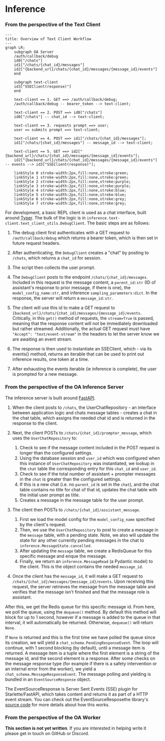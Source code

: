 # Inference

### From the perspective of the Text Client

```mermaid
---
title: Overview of Text Client Workflow
---
graph LR;
    subgraph OA Server
    /auth/callback/debug
    id0["/chats"]
    id1["/chats/{chat_id}/messages"]
    id2["{backend_url}/chats/{chat_id}/messages/{message_id}/events"]
    end

    subgraph text-client
    id3["SSEClient(response)"]
    end

    text-client == 1. GET ==> /auth/callback/debug;
    /auth/callback/debug -- bearer_token --> text-client;

    text-client == 2. POST ==> id0["/chats"]
    id0["/chats"] -- chat_id --> text-client;

    text-client == 3. requests prompt ==> user;
    user == submits prompt ==> text-client;

    text-client == 4. POST ==> id1["/chats/{chat_id}/messages"];
    id1["/chats/{chat_id}/messages"] -- message_id --> text-client;

    text-client == 5. GET ==> id2["{backend_url}/chats/{chat_id}/messages/{message_id}/events"];
    id2["{backend_url}/chats/{chat_id}/messages/{message_id}/events"] -- events --> id3["SSEClient(response)"];

    linkStyle 0 stroke-width:2px,fill:none,stroke:green;
    linkStyle 1 stroke-width:2px,fill:none,stroke:green;
    linkStyle 2 stroke-width:2px,fill:none,stroke:purple;
    linkStyle 3 stroke-width:2px,fill:none,stroke:purple;
    linkStyle 4 stroke-width:2px,fill:none,stroke:blue;
    linkStyle 5 stroke-width:2px,fill:none,stroke:blue;
    linkStyle 6 stroke-width:2px,fill:none,stroke:grey;
    linkStyle 7 stroke-width:2px,fill:none,stroke:grey;
```

For development, a basic REPL client is used as a chat interface, built around
[Typer](https://typer.tiangolo.com/). The bulk of the logic is in
`inference.text-client.text_client_utils.DebugClient`. The basic steps are as
follows:

1. The debug client first authenticates with a GET request to
   `/auth/callback/debug` which returns a bearer token, which is then set in
   future request headers.

2. After authenticating, the `DebugClient` creates a "chat" by posting to
   `/chats`, which returns a `chat_id` for session.

3. The script then collects the user prompt.

4. The `DebugClient` posts to the endpoint `/chats/{chat_id}/messages`. Included
   in this request is the message content, a `parent_id:str` (ID of assistant's
   response to prior message, if there is one), the `model_config_name:str`, and
   inference `sampling_parameters:dict`. In the response, the server will return
   a `message_id:str`.

5. The client will use this id to make a GET request to
   `{backend_url}/chats/{chat_id}/messages/{message_id}/events`. Critically, in
   this `get()` method of requests, the `stream=True` is passed, meaning that
   the response content will not be immediately downloaded but rather streamed.
   Additionally, the actual GET request must have
   `"Accept": "text/event-stream"` in the headers to let the server know we are
   awaiting an event stream.

6. The response is then used to instantiate an SSEClient, which - via its
   events() method, returns an iterable that can be used to print out inference
   results, one token at a time.

7. After exhausting the events iterable (ie inference is complete), the user is
   prompted for a new message.

### From the perspective of the OA Inference Server

The inference server is built around [FastAPI](https://fastapi.tiangolo.com/).

1. When the client posts to `/chats`, the UserChatRepository - an interface
   between application logic and chats message tables - creates a chat in the
   chat table, which assigns the needed chat id and is returned in the response
   to the client.

2. Next, the client POSTs to `/chats/{chat_id}/prompter_message`, which uses the
   `UserChatRepository` to:

   1. Check to see if the message content included in the POST request is longer
      than the configured settings.
   2. Using the database session and `user_id` which was configured when this
      instance of `UserChatRepository` was instantiated, we lookup in the `chat`
      table the corresponding entry for this `chat_id` and `user_id`.
   3. Check to see if the total number of assistant + prompter messages in the
      `chat` is greater than the configured settings.
   4. If this is a new chat (i.e. no `parent_id` is set in the `chat`), and the
      chat table contains no title for chat of that id, updates the chat table
      with the initial user prompt as title.
   5. Creates a message in the message table for the user prompt.

3. The client then POSTs to `/chats/{chat_id}/assistant_message`.

   1. First we load the model config for the `model_config_name` specified by
      the client's request.
   2. Then, we use the `UserChatRepository` to post to create a message in the
      `message` table, with a pending state. Note, we also will update the state
      for any other currently pending messages in the chat to
      `inference.MessageState.cancelled`.
   3. After updating the `message` table, we create a RedisQueue for this
      specific message and enque the message.
   4. Finally, we return an `inference.MessageRead` (a Pydantic model) to the
      client. This is the object contains the needed `message_id`.

4. Once the client has the `message_id`, it will make a GET request to
   `/chats/{chat_id}/messages/{message_id}/events`. Upon receiving this request,
   the server retrieves the message from the message table and verifies that the
   message isn't finished and that the message role is assistant.

After this, we get the Redis queue for this specific message id. From here, we
poll the queue, using the `dequeue()` method. By default this method will block
for up to 1 second, however if a message is added to the queue in that interval,
it will automatically be returned. Otherwise, `dequeue()` will return `None`.

If `None` is returned and this is the first time we have polled the queue since
its creation, we will yield a `chat_schema.PendingResponseEvent`. The loop will
continue, with 1 second blocking (by default), until a message item is returned.
A message item is a tuple where the first element is a string of the message id,
and the second element is a response. After some checks on the message response
type (for example if there is a safety intervention or an internal error from
the worker), we yield a `chat_schema.MessageResponseEvent`. The message polling
and yielding is bundled in an `EventSourceResponse` object.

The EventSourceResponse is Server Sent Events (SSE) plugin for
Starlette/FastAPI, which takes content and returns it as part of a HTTP event
stream. You can check out the EventSourceResposethe library's
[source code](https://github.com/sysid/sse-starlette/tree/master) for more
details about how this works.

### From the perspective of the OA Worker

**This section is not yet written**. If you are interested in helping write it
please get in touch on GitHub or Discord.
